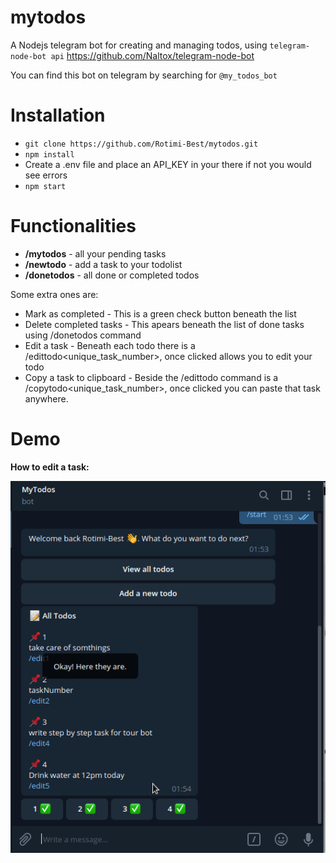 # mytodos
A Nodejs telegram bot for creating and managing todos, using `telegram-node-bot api` https://github.com/Naltox/telegram-node-bot

You can find this bot on telegram by searching for `@my_todos_bot`

# Installation
- `git clone https://github.com/Rotimi-Best/mytodos.git`
- `npm install `
- Create a .env file and place an API_KEY in your there if not you would see errors 
- `npm start`

# Functionalities
- **/mytodos** - all your pending tasks
- **/newtodo** - add a task to your todolist
- **/donetodos** - all done or completed todos

Some extra ones are:
- Mark as completed - This is a green check button beneath the list
- Delete completed tasks - This apears beneath the list of done tasks using /donetodos command
- Edit a task - Beneath each todo there is a /edittodo<unique_task_number>, once clicked allows you to edit your todo
- Copy a task to clipboard - Beside the /edittodo command is a /copytodo<unique_task_number>, once clicked you can paste that task anywhere.

# Demo
**How to edit a task:**

![](media/edittodo.gif)

